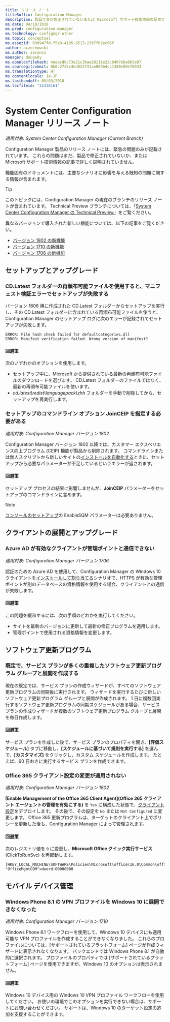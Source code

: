 ```yaml
---
title: リリース ノート
titleSuffix: Configuration Manager
description: 製品でまだ修正されていないまたは Microsoft サポート技術情報の記事で説明されていない緊急の問題については説明します。
ms.date: 04/18/2018
ms.prod: configuration-manager
ms.technology: configmgr-other
ms.topic: conceptual
ms.assetid: 030947fd-f5e0-4185-8513-2397fb2ec96f
author: aczechowski
ms.author: aaroncz
manager: dougeby
ms.openlocfilehash: 4aeacdbc73e21c3bae18111e22c8407eba865a87
ms.sourcegitcommit: 0b0c2735c4ed822731ae069b4cc1380e89e78933
ms.translationtype: HT
ms.contentlocale: ja-JP
ms.lasthandoff: 05/03/2018
ms.locfileid: "32338161"
---
```

# <a name="release-notes-for-system-center-configuration-manager"></a>System Center Configuration Manager リリース ノート

*適用対象: System Center Configuration Manager (Current Branch)*

Configuration Manager 製品のリリース ノートには、緊急の問題のみが記載されています。 これらの問題はまだ、製品で修正されていないか、または Microsoft サポート技術情報の記事で詳しく説明されていません。  

機能固有のドキュメントには、主要なシナリオに影響を与える既知の問題に関する情報が含まれます。  

> [!TIP]  
>  このトピックには、Configuration Manager の現在のブランチのリリース ノートが含まれています。 Technical Preview ブランチについては、「[System Center Configuration Manager の Technical Preview](../../../../core/get-started/technical-preview.md)」をご覧ください。  

異なるバージョンで導入された新しい機能については、以下の記事をご覧ください。
- [バージョン 1802 の新機能](/sccm/core/plan-design/changes/whats-new-in-version-1802)
- [バージョン 1710 の新機能](/sccm/core/plan-design/changes/whats-new-in-version-1710)
- [バージョン 1706 の新機能](/sccm/core/plan-design/changes/whats-new-in-version-1706)  



## <a name="setup-and-upgrade"></a>セットアップとアップグレード  


### <a name="when-using-redistributable-files-from-the-cdlatest-folder-setup-fails-with-a-manifest-verification-error"></a>CD.Latest フォルダーの再頒布可能ファイルを使用すると、マニフェスト検証エラーでセットアップが失敗する
<!-- 510080, 490569  -->

バージョン 1606 用に作成された CD.Latest フォルダーからセットアップを実行し、その CD.Latest フォルダーに含まれている再頒布可能ファイルを使うと、Configuration Manager のセットアップ ログに次のエラーが記録されてセットアップが失敗します。

  `ERROR: File hash check failed for defaultcategories.dll`  
  `ERROR: Manifest verification failed. Wrong version of manifest?`

#### <a name="workaround"></a>回避策
次のいずれかのオプションを使用します。
 - セットアップ中に、Microsoft から提供されている最新の再頒布可能ファイルのダウンロードを選びます。 CD.Latest フォルダーのファイルではなく、最新の再頒布可能ファイルを使います。
 - *cd.latest\redist\languagepack\zhh* フォルダーを手動で削除してから、セットアップを再実行します。


### <a name="setup-command-line-option-joinceip-must-be-specified"></a>セットアップのコマンドライン オプション JoinCEIP を指定する必要がある
<!--510806-->
*適用対象: Configuration Manager バージョン 1802*

Configuration Manager バージョン 1802 以降では、カスタマー エクスペリエンス向上プログラム (CEIP) 機能が製品から削除されます。 コマンドラインまたは無人スクリプトから新しいサイトの[インストールを自動化する](/sccm/core/servers/deploy/install/command-line-options-for-setup)ときに、セットアップから必要なパラメーターが不足しているというエラーが返されます。 

#### <a name="workaround"></a>回避策
セットアップ プロセスの結果に影響しませんが、**JoinCEIP** パラメーターをセットアップのコマンドラインに含めます。

 > [!Note]  
 > [コンソールのセットアップ](/sccm/core/servers/deploy/install/install-consoles)の EnableSQM パラメーターは必要ありません。



<!-- ## Backup and recovery  -->


## <a name="client-deployment-and-upgrade"></a>クライアントの展開とアップグレード

### <a name="azure-ad-enabled-clients-cant-communicate-with-management-point"></a>Azure AD が有効なクライアントが管理ポイントと通信できない
<!--501089-->
*適用対象: Configuration Manager バージョン 1706*
<!--also fixed in 1710 HFRU-->
認証のための Azure AD を使用して、Configuration Manager の Windows 10 クライアントを[インストールして割り当てる](/sccm/core/clients/deploy/deploy-clients-cmg-azure)シナリオで、HTTPS が有効な管理ポイントが別のデータベースの資格情報を使用する場合、クライアントとの通信が失敗します。 

#### <a name="workaround"></a>回避策
この問題を緩和するには、次の手順のどれかを実行してください。
- サイトを最新のバージョンに更新して最新の修正プログラムを適用します。
- 管理ポイントで使用される資格情報を変更します。


<!-- ## Operating system deployment  -->



## <a name="software-updates"></a>ソフトウェア更新プログラム

### <a name="servicing-plans-create-many-duplicate-software-update-groups-and-deployments-by-default"></a>既定で、サービス プランが多くの重複したソフトウェア更新プログラム グループと展開を作成する  
<!-- 474326 -->
現在の既定では、サービス プランの作成ウィザードが、すべてのソフトウェア更新プログラムの同期後に実行されます。 ウィザードを実行するたびに新しいソフトウェア更新プログラム グループと展開が作成されます。 1 日に複数回実行するソフトウェア更新プログラムの同期スケジュールがある場合、サービス プランの作成ウィザードが複数のソフトウェア更新プログラム グループと展開を毎日作成します。  

#### <a name="workaround"></a>回避策
 サービス プランを作成した後で、サービス プランのプロパティを開き、**[評価スケジュール]** タブに移動し、**[スケジュールに基づいて規則を実行する]** を選んで、**[カスタマイズ]** をクリックし、カスタム スケジュールを作成します。 たとえば、60 日おきに実行するサービス プランを作成できます。  


### <a name="changing-office-365-client-setting-doesnt-apply"></a>Office 365 クライアント設定の変更が適用されない 
<!--511551-->
*適用対象: Configuration Manager バージョン 1802*  

**[Enable Management of the Office 365 Client Agent]\(Office 365 クライアント エージェントの管理を有効にする\)** を `Yes` に構成した状態で、[クライアント設定](/sccm/core/clients/deploy/about-client-settings#enable-management-of-the-office-365-client-agent)をデプロイします。 その後で、その設定を `No` または `Not Configured` に変更します。 Office 365 更新プログラムは、ターゲットのクライアント上でポリシーを更新した後も、Configuration Manager によって管理されます。 

#### <a name="workaround"></a>回避策
次のレジストリ値を `0` に変更し、**Microsoft Office クイック実行サービス** (ClickToRunSvc) を再起動します。

```
[HKEY_LOCAL_MACHINE\SOFTWARE\Policies\Microsoft\office\16.0\Common\officeupdate]
"OfficeMgmtCOM"=dword:00000000
```



## <a name="mobile-device-management"></a>モバイル デバイス管理  

### <a name="you-can-no-longer-deploy-windows-phone-81-vpn-profiles-to-windows-10"></a>Windows Phone 8.1 の VPN プロファイルを Windows 10 に展開できなくなった
<!-- 503274  -->
*適用対象: Configuration Manager バージョン 1710*

Windows Phone 8.1 ワークフローを使用して、Windows 10 デバイスにも適用可能な VPN プロファイルを作成することができなくなりました。 これらのプロファイルについては、[サポートされているプラットフォーム] ページが作成ウィザードに表示されなくなります。 バックエンドでは Windows Phone 8.1 が自動的に選択されます。 プロファイルのプロパティでは [サポートされているプラットフォーム] ページを使用できますが、Windows 10 のオプションは表示されません。

#### <a name="workaround"></a>回避策
 Windows 10 デバイス用の Windows 10 VPN プロファイル ワークフローを使用してください。 お使いの環境でこのオプションを実行できない場合は、サポートにお問い合わせください。 サポートは、Windows 10 のターゲット設定の追加を支援することができます。



<!-- ## Reports and monitoring    -->
<!-- ## Conditional access   -->
<!-- ## Endpoint Protection -->
